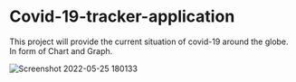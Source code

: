 # Covid-19-tracker-application
This project will provide the current situation of covid-19 around the globe. In form of Chart and Graph.

![Screenshot 2022-05-25 180133](https://user-images.githubusercontent.com/67621063/170262604-7030c88b-b9aa-4875-9413-ef7ba6a7ab95.png)
